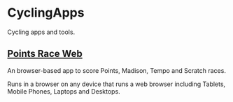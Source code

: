 # CyclingApps
Cycling apps and tools.

## [Points Race Web](points_race_web.html)

An browser-based app to score Points, Madison, Tempo and Scratch races.

Runs in a browser on any device that runs a web browser including Tablets, Mobile Phones, Laptops and Desktops.

